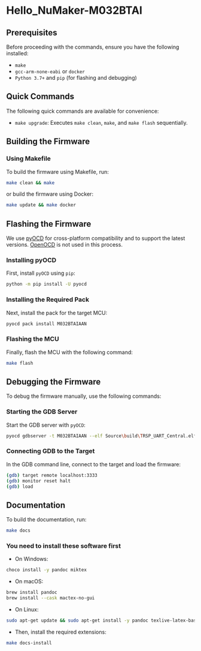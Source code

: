 # Hello_NuMaker-M032BTAI

## Prerequisites

Before proceeding with the commands, ensure you have the following
installed:

- `make`
- `gcc-arm-none-eabi` or `docker`
- `Python 3.7+` and `pip` (for flashing and debugging)

## Quick Commands

The following quick commands are available for convenience:

- `make upgrade`: Executes `make clean`, `make`, and `make flash`
  sequentially.

## Building the Firmware

### Using Makefile

To build the firmware using Makefile, run:

``` bash
make clean && make
```

or build the firmware using Docker:

``` bash
make update && make docker
```

## Flashing the Firmware

We use [pyOCD](https://pypi.org/project/pyocd/) for cross-platform
compatibility and to support the latest versions.
[OpenOCD](https://github.com/OpenNuvoton/OpenOCD-Nuvoton) is not used in
this process.

### Installing pyOCD

First, install `pyOCD` using `pip`:

``` bash
python -m pip install -U pyocd
```

### Installing the Required Pack

Next, install the pack for the target MCU:

``` bash
pyocd pack install M032BTAIAAN
```

### Flashing the MCU

Finally, flash the MCU with the following command:

``` bash
make flash
```

## Debugging the Firmware

To debug the firmware manually, use the following commands:

### Starting the GDB Server

Start the GDB server with `pyOCD`:

``` bash
pyocd gdbserver -t M032BTAIAAN --elf Source\build\TRSP_UART_Central.elf
```

### Connecting GDB to the Target

In the GDB command line, connect to the target and load the firmware:

``` bash
(gdb) target remote localhost:3333
(gdb) monitor reset halt
(gdb) load
```

## Documentation

To build the documentation, run:

``` bash
make docs
```

### You need to install these software first

- On Windows:

``` bash
choco install -y pandoc miktex
```

- On macOS:

``` bash
brew install pandoc
brew install --cask mactex-no-gui
```

- On Linux:

``` bash
sudo apt-get update && sudo apt-get install -y pandoc texlive-latex-base texlive-fonts-recommended texlive-fonts-extra texlive-latex-extra
```

- Then, install the required extensions:

``` bash
make docs-install
```
